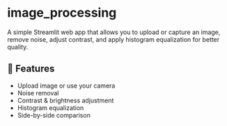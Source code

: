# image_processing

A simple Streamlit web app that allows you to upload or capture an image, remove noise, adjust contrast, and apply histogram equalization for better quality.

## 🚀 Features
- Upload image or use your camera
- Noise removal
- Contrast & brightness adjustment
- Histogram equalization
- Side-by-side comparison



